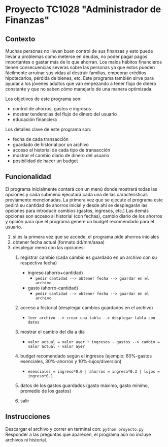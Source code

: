 # Proyecto TC1028 "Administrador de Finanzas"
## Contexto
Muchas personas no llevan buen control de sus finanzas y esto puede llevar a problemas como meterse en deudas, no poder pagar pagos importantes o gastar más de lo que ahorran. Los malos hábitos financieros tienen consecuencias severas sobre las personas ya que estos pueden fácilmente arruinar sus vidas al destruir familias, empeorar créditos hipotecarios, pérdida de bienes, etc. Este programa también sirve para ayudar a los jóvenes adultos que van empezando a tener flujo de dinero constante y que no saben cómo manejarlo de una manera optimizada.

Los objetivos de este programa son:
  - control de ahorros, gastos e ingresos
  - mostrar tendencias del flujo de dinero del usuario
  - educación financiera

Los detalles clave de este programa son:
  - fecha de cada transacción
  - guardado de historial por un archivo
  - acceso al historial de cada tipo de transacción
  - mostrar el cambio diario de dinero del usuario
  - posibilidad de hacer un budget

## Funcionalidad
El programa inicialmente contará con un menú donde mostrará todas las opciones y cada submenú ejecutará cada una de las características previamente mencionadas. La primera vez que se ejecute el programa este pedirá su cantidad de ahorros inicial y desde ahí se desplegarán las opciones para introducir cambios (gastos, ingresos, etc.) Las demás opciones son acceso al historial (con fechas), cambio diario de los ahorros y opción para que el programa genere un budget recomendado para el usuario.

1) si es la primera vez que se accede, el programa pide ahorros iniciales
2) obtener fecha actual (formato dd/mm/aaaa)
3) desplegar menú con las opciones:
    1. registrar cambio (cada cambio es guardado en un archivo con su respectiva fecha)
        - ingreso (ahorro+cantidad)
           + `pedir cantidad --> obtener fecha --> guardar en el archivo`
        - gasto (ahorro-cantidad)
           + `pedir cantidad --> obtener fecha --> guardar en el archivo`
        
    2. acceso a historial (desplegar cambios guardados en el archivo)
       + `leer archivo --> crear una tabla --> desplegar tabla con datos`
    4. mostrar el cambio del día a día
       + `valor actual = valor ayer + ingresos - gastos --> cambio = valor actual - valor ayer`
    6. budget recomendado según el ingresos (ejemplo: 60%-gastos esenciales, 30%-ahorros y 10%-lujos/diversión)
       + `esenciales = ingreso*0.6 | ahorros = ingreso*0.3 | lujos = ingreso*0.1`
    8. datos de los gastos guardados (gasto máximo, gasto mínimo, promedio de los gastos)
    10. salir

## Instrucciones
Descargar el archivo y correr en terminal con:
 `python proyecto.py`
 Responder a las preguntas que aparecen, el programa aún no incluye archivos ni historial.
